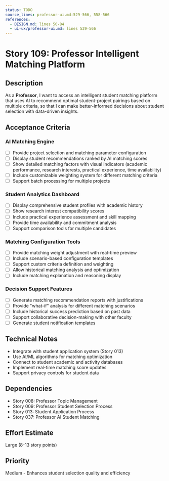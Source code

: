 ```yaml
---
status: TODO
source_lines: professor-ui.md:529-566, 558-566
references:
  - DESIGN.md: lines 50-84
  - ui-ux/professor-ui.md: lines 529-566
---
```


# Story 109: Professor Intelligent Matching Platform

## Description
As a **Professor**, I want to access an intelligent student matching platform that uses AI to recommend optimal student-project pairings based on multiple criteria, so that I can make better-informed decisions about student selection with data-driven insights.

## Acceptance Criteria

### AI Matching Engine
- [ ] Provide project selection and matching parameter configuration
- [ ] Display student recommendations ranked by AI matching scores
- [ ] Show detailed matching factors with visual indicators (academic performance, research interests, practical experience, time availability)
- [ ] Include customizable weighting system for different matching criteria
- [ ] Support batch processing for multiple projects

### Student Analytics Dashboard
- [ ] Display comprehensive student profiles with academic history
- [ ] Show research interest compatibility scores
- [ ] Include practical experience assessment and skill mapping
- [ ] Provide time availability and commitment analysis
- [ ] Support comparison tools for multiple candidates

### Matching Configuration Tools
- [ ] Provide matching weight adjustment with real-time preview
- [ ] Include scenario-based configuration templates
- [ ] Support custom criteria definition and weighting
- [ ] Allow historical matching analysis and optimization
- [ ] Include matching explanation and reasoning display

### Decision Support Features
- [ ] Generate matching recommendation reports with justifications
- [ ] Provide "what-if" analysis for different matching scenarios
- [ ] Include historical success prediction based on past data
- [ ] Support collaborative decision-making with other faculty
- [ ] Generate student notification templates

## Technical Notes
- Integrate with student application system (Story 013)
- Use AI/ML algorithms for matching optimization
- Connect to student academic and activity databases
- Implement real-time matching score updates
- Support privacy controls for student data

## Dependencies
- Story 008: Professor Topic Management
- Story 009: Professor Student Selection Process
- Story 013: Student Application Process
- Story 037: Professor AI Student Matching

## Effort Estimate
Large (8-13 story points)

## Priority
Medium - Enhances student selection quality and efficiency